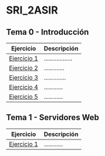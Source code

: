 # SRI_2ASIR

## Tema 0 - Introducción
Ejercicio | Descripción
----------|------------
[Ejercicio 1](TEMA_0_INTRODUCCION/Actividad_0.1_Introudccion/README.md) | ..................
[Ejercicio 2]() | .............
[Ejercicio 3]() | ..............
[Ejercicio 4]() | ............
[Ejercicio 5]() | ............


## Tema 1 - Servidores Web
Ejercicio | Descripción
----------|------------
[Ejercicio 1]() | ............
